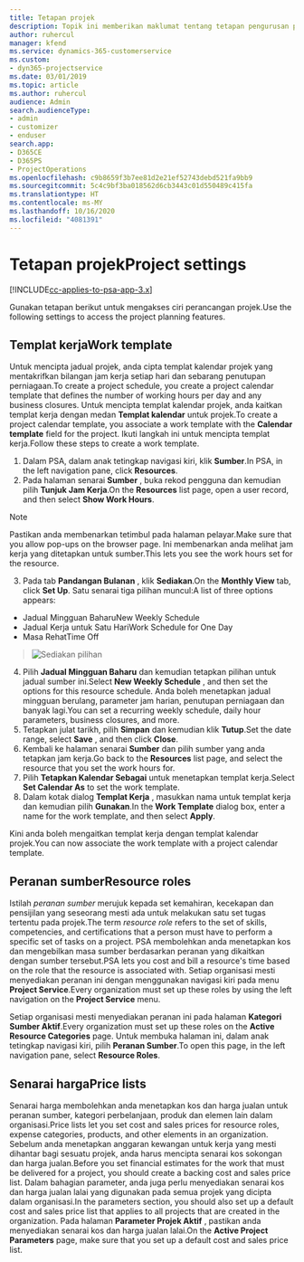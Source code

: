 ```yaml
---
title: Tetapan projek
description: Topik ini memberikan maklumat tentang tetapan pengurusan projek.
author: ruhercul
manager: kfend
ms.service: dynamics-365-customerservice
ms.custom:
- dyn365-projectservice
ms.date: 03/01/2019
ms.topic: article
ms.author: ruhercul
audience: Admin
search.audienceType:
- admin
- customizer
- enduser
search.app:
- D365CE
- D365PS
- ProjectOperations
ms.openlocfilehash: c9b8659f3b7ee81d2e21ef52743debd521fa9bb9
ms.sourcegitcommit: 5c4c9bf3ba018562d6cb3443c01d550489c415fa
ms.translationtype: HT
ms.contentlocale: ms-MY
ms.lasthandoff: 10/16/2020
ms.locfileid: "4081391"
---
```

# <a name="project-settings"></a><span data-ttu-id="45b32-103">Tetapan projek</span><span class="sxs-lookup"><span data-stu-id="45b32-103">Project settings</span></span>

[!INCLUDE[cc-applies-to-psa-app-3.x](../includes/cc-applies-to-psa-app-3x.md)]

<span data-ttu-id="45b32-104">Gunakan tetapan berikut untuk mengakses ciri perancangan projek.</span><span class="sxs-lookup"><span data-stu-id="45b32-104">Use the following settings to access the project planning features.</span></span>

## <a name="work-template"></a><span data-ttu-id="45b32-105">Templat kerja</span><span class="sxs-lookup"><span data-stu-id="45b32-105">Work template</span></span>

<span data-ttu-id="45b32-106">Untuk mencipta jadual projek, anda cipta templat kalendar projek yang mentakrifkan bilangan jam kerja setiap hari dan sebarang penutupan perniagaan.</span><span class="sxs-lookup"><span data-stu-id="45b32-106">To create a project schedule, you create a project calendar template that defines the number of working hours per day and any business closures.</span></span> <span data-ttu-id="45b32-107">Untuk mencipta templat kalendar projek, anda kaitkan templat kerja dengan medan **Templat kalendar** untuk projek.</span><span class="sxs-lookup"><span data-stu-id="45b32-107">To create a project calendar template, you associate a work template with the **Calendar template** field for the project.</span></span> <span data-ttu-id="45b32-108">Ikuti langkah ini untuk mencipta templat kerja.</span><span class="sxs-lookup"><span data-stu-id="45b32-108">Follow these steps to create a work template.</span></span>

1. <span data-ttu-id="45b32-109">Dalam PSA, dalam anak tetingkap navigasi kiri, klik **Sumber**.</span><span class="sxs-lookup"><span data-stu-id="45b32-109">In PSA, in the left navigation pane, click **Resources**.</span></span> 
2. <span data-ttu-id="45b32-110">Pada halaman senarai **Sumber** , buka rekod pengguna dan kemudian pilih **Tunjuk Jam Kerja**.</span><span class="sxs-lookup"><span data-stu-id="45b32-110">On the **Resources** list page, open a user record, and then select **Show Work Hours**.</span></span>

  > [!NOTE]
  > <span data-ttu-id="45b32-111">Pastikan anda membenarkan tetimbul pada halaman pelayar.</span><span class="sxs-lookup"><span data-stu-id="45b32-111">Make sure that you allow pop-ups on the browser page.</span></span> <span data-ttu-id="45b32-112">Ini membenarkan anda melihat jam kerja yang ditetapkan untuk sumber.</span><span class="sxs-lookup"><span data-stu-id="45b32-112">This lets you see the work hours set for the resource.</span></span>
  
3. <span data-ttu-id="45b32-113">Pada tab **Pandangan Bulanan** , klik **Sediakan**.</span><span class="sxs-lookup"><span data-stu-id="45b32-113">On the **Monthly View** tab, click **Set Up**.</span></span> <span data-ttu-id="45b32-114">Satu senarai tiga pilihan muncul:</span><span class="sxs-lookup"><span data-stu-id="45b32-114">A list of three options appears:</span></span> 

  - <span data-ttu-id="45b32-115">Jadual Mingguan Baharu</span><span class="sxs-lookup"><span data-stu-id="45b32-115">New Weekly Schedule</span></span>
  - <span data-ttu-id="45b32-116">Jadual Kerja untuk Satu Hari</span><span class="sxs-lookup"><span data-stu-id="45b32-116">Work Schedule for One Day</span></span>
  - <span data-ttu-id="45b32-117">Masa Rehat</span><span class="sxs-lookup"><span data-stu-id="45b32-117">Time Off</span></span>

> ![Sediakan pilihan](media/project-13.png)

4. <span data-ttu-id="45b32-119">Pilih **Jadual Mingguan Baharu** dan kemudian tetapkan pilihan untuk jadual sumber ini.</span><span class="sxs-lookup"><span data-stu-id="45b32-119">Select **New Weekly Schedule** , and then set the options for this resource schedule.</span></span> <span data-ttu-id="45b32-120">Anda boleh menetapkan jadual mingguan berulang, parameter jam harian, penutupan perniagaan dan banyak lagi.</span><span class="sxs-lookup"><span data-stu-id="45b32-120">You can set a recurring weekly schedule, daily hour parameters, business closures, and more.</span></span>
5. <span data-ttu-id="45b32-121">Tetapkan julat tarikh, pilih **Simpan** dan kemudian klik **Tutup**.</span><span class="sxs-lookup"><span data-stu-id="45b32-121">Set the date range, select **Save** , and then click **Close**.</span></span> 
6. <span data-ttu-id="45b32-122">Kembali ke halaman senarai **Sumber** dan pilih sumber yang anda tetapkan jam kerja.</span><span class="sxs-lookup"><span data-stu-id="45b32-122">Go back to the **Resources** list page, and select the resource that you set the work hours for.</span></span> 
7. <span data-ttu-id="45b32-123">Pilih **Tetapkan Kalendar Sebagai** untuk menetapkan templat kerja.</span><span class="sxs-lookup"><span data-stu-id="45b32-123">Select **Set Calendar As** to set the work template.</span></span> 
8. <span data-ttu-id="45b32-124">Dalam kotak dialog **Templat Kerja** , masukkan nama untuk templat kerja dan kemudian pilih **Gunakan**.</span><span class="sxs-lookup"><span data-stu-id="45b32-124">In the **Work Template** dialog box, enter a name for the work template, and then select **Apply**.</span></span> 

<span data-ttu-id="45b32-125">Kini anda boleh mengaitkan templat kerja dengan templat kalendar projek.</span><span class="sxs-lookup"><span data-stu-id="45b32-125">You can now associate the work template with a project calendar template.</span></span>

## <a name="resource-roles"></a><span data-ttu-id="45b32-126">Peranan sumber</span><span class="sxs-lookup"><span data-stu-id="45b32-126">Resource roles</span></span>

<span data-ttu-id="45b32-127">Istilah *peranan sumber* merujuk kepada set kemahiran, kecekapan dan pensijilan yang seseorang mesti ada untuk melakukan satu set tugas tertentu pada projek.</span><span class="sxs-lookup"><span data-stu-id="45b32-127">The term *resource role* refers to the set of skills, competencies, and certifications that a person must have to perform a specific set of tasks on a project.</span></span> <span data-ttu-id="45b32-128">PSA membolehkan anda menetapkan kos dan mengebilkan masa sumber berdasarkan peranan yang dikaitkan dengan sumber tersebut.</span><span class="sxs-lookup"><span data-stu-id="45b32-128">PSA lets you cost and bill a resource's time based on the role that the resource is associated with.</span></span> <span data-ttu-id="45b32-129">Setiap organisasi mesti menyediakan peranan ini dengan menggunakan navigasi kiri pada menu **Project Service**.</span><span class="sxs-lookup"><span data-stu-id="45b32-129">Every organization must set up these roles by using the left navigation on the **Project Service** menu.</span></span>

<span data-ttu-id="45b32-130">Setiap organisasi mesti menyediakan peranan ini pada halaman **Kategori Sumber Aktif**.</span><span class="sxs-lookup"><span data-stu-id="45b32-130">Every organization must set up these roles on the **Active Resource Categories** page.</span></span> <span data-ttu-id="45b32-131">Untuk membuka halaman ini, dalam anak tetingkap navigasi kiri, pilih **Peranan Sumber**.</span><span class="sxs-lookup"><span data-stu-id="45b32-131">To open this page, in the left navigation pane, select **Resource Roles**.</span></span>

## <a name="price-lists"></a><span data-ttu-id="45b32-132">Senarai harga</span><span class="sxs-lookup"><span data-stu-id="45b32-132">Price lists</span></span>

<span data-ttu-id="45b32-133">Senarai harga membolehkan anda menetapkan kos dan harga jualan untuk peranan sumber, kategori perbelanjaan, produk dan elemen lain dalam organisasi.</span><span class="sxs-lookup"><span data-stu-id="45b32-133">Price lists let you set cost and sales prices for resource roles, expense categories, products, and other elements in an organization.</span></span> <span data-ttu-id="45b32-134">Sebelum anda menetapkan anggaran kewangan untuk kerja yang mesti dihantar bagi sesuatu projek, anda harus mencipta senarai kos sokongan dan harga jualan.</span><span class="sxs-lookup"><span data-stu-id="45b32-134">Before you set financial estimates for the work that must be delivered for a project, you should create a backing cost and sales price list.</span></span> <span data-ttu-id="45b32-135">Dalam bahagian parameter, anda juga perlu menyediakan senarai kos dan harga jualan lalai yang digunakan pada semua projek yang dicipta dalam organisasi.</span><span class="sxs-lookup"><span data-stu-id="45b32-135">In the parameters section, you should also set up a default cost and sales price list that applies to all projects that are created in the organization.</span></span> <span data-ttu-id="45b32-136">Pada halaman **Parameter Projek Aktif** , pastikan anda menyediakan senarai kos dan harga jualan lalai.</span><span class="sxs-lookup"><span data-stu-id="45b32-136">On the **Active Project Parameters** page, make sure that you set up a default cost and sales price list.</span></span>
